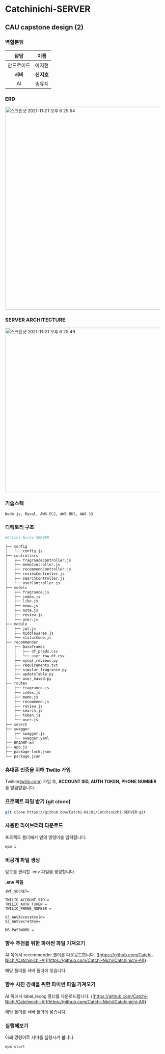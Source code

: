 # Catchinichi-SERVER

## CAU capstone design (2)

### 역할분담

|    담당    | 이름       |
| :--------: | ---------- |
| 안드로이드 | 이지현     |
|  **서버**  | **신지호** |
|     AI     | 송유지     |

### ERD 
<img width="661" alt="스크린샷 2021-11-21 오후 6 25 54" src="https://user-images.githubusercontent.com/60956392/142955338-6f3dbcd1-be6a-45e8-8abe-3b890553f64b.png">

### SERVER ARCHITECTURE
<img width="536" alt="스크린샷 2021-11-21 오후 6 25 49" src="https://user-images.githubusercontent.com/60956392/142955350-b6bbee66-bc5f-493e-b1f5-c651f50afa7e.png">

### 기술스택

`Node.js, Mysql, AWS EC2, AWS RDS, AWS S3`

### 디렉토리 구조

```bash
#Catchi-Nichi-SERVER

├── config
│   └── config.js
├── controllers
│   ├── fragranceController.js
│   ├── memoController.js
│   ├── recommendController.js
│   ├── reviewController.js
│   ├── searchController.js
│   └── userController.js
├── models
│   ├── fragrance.js
│   ├── index.js
│   ├── like.js
│   ├── memo.js
│   ├── note.js
│   ├── review.js
│   └── user.js
├── module
│   ├── jwt.js
│   ├── middlewares.js
│   └── statusCode.js
├── recommender
│   ├── DataFrames
│   │   ├── df_preds.csv
│   │   └── user_row_df.csv
│   ├── mysql_reviews.py
│   ├── requirements.txt
│   ├── similar_fragrance.py
│   ├── updateTable.py
│   └── user_based.py
├── routes
│   ├── fragrance.js
│   ├── index.js
│   ├── memo.js
│   ├── recommend.js
│   ├── review.js
│   ├── search.js
│   ├── token.js
│   └── user.js
├── search
├── swagger
│   ├── swagger.js
│   └── swagger.yaml
├── README.md
├── app.js
├── package-lock.json
└── package.json
```

### 휴대폰 인증을 위해  Twilio 가입

Twillio([twilio.com](http://twilio.com/)) 가입 후, **ACCOUNT SID, AUTH TOKEN, PHONE NUMBER**을 발급받습니다.

### 프로젝트 파일 받기 (**git clone)**

```bash
git clone https://github.com/Catchi-Nichi/Catchinichi-SERVER.git
```

### 사용한 라이브러리 다운로드

프로젝트 폴더에서 밑의 명령어를 입력합니다.

```bash
npm i
```

### 비공개 파일 생성

암호를 관리할 .env 파일을 생성합니다.

**.env 파일**

```
JWT_SECRET= 

TWILIO_ACCOUNT_SID = 
TWILIO_AUTH_TOKEN = 
TWILIO_PHONE_NUMBER = 

S3_AWSAccessKeyId=
S3_AWSSecretKey=

DB_PASSWORD = 
```

### 향수 추천을 위한 파이썬 파일 가져오기

AI 쪽에서 recommender 폴더를 다운로드합니다. ([https://github.com/Catchi-Nichi/Catchinichi-AI](https://github.com/Catchi-Nichi/Catchinichi-AI)**)**

해당 폴더를 서버 폴더에 넣습니다.

### 향수 사진 검색을 위한 파이썬 파일 가져오기

AI 쪽에서 label_lecog 폴더를 다운로드합니다. ([https://github.com/Catchi-Nichi/Catchinichi-AI](https://github.com/Catchi-Nichi/Catchinichi-AI)**)**

해당 폴더를 서버 폴더에 넣습니다.

### 실행해보기

아래 명령어로 서버를 실행시켜 봅니다.

```bash
npm start
```
